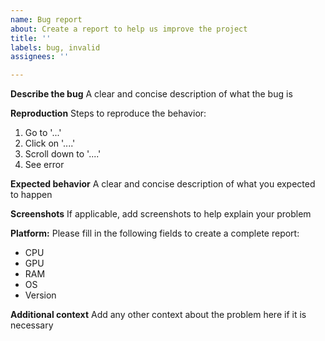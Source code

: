 ```yaml
---
name: Bug report
about: Create a report to help us improve the project
title: ''
labels: bug, invalid
assignees: ''

---
```


**Describe the bug**
A clear and concise description of what the bug is

**Reproduction**
Steps to reproduce the behavior:
1. Go to '...'
2. Click on '....'
3. Scroll down to '....'
4. See error

**Expected behavior**
A clear and concise description of what you expected to happen

**Screenshots**
If applicable, add screenshots to help explain your problem

**Platform:**
Please fill in the following fields to create a complete report:
 - CPU
 - GPU
 - RAM
 - OS
 - Version

**Additional context**
Add any other context about the problem here if it is necessary
